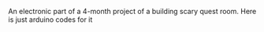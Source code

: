 An electronic part of a 4-month project of a building scary quest room. Here is just arduino codes for it
